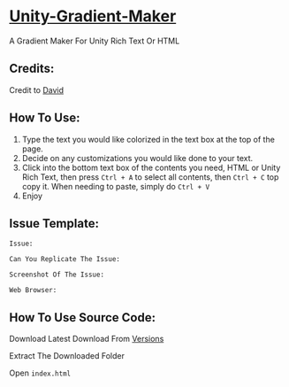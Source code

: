 
# [Unity-Gradient-Maker](https://kanatimc.github.io/Unity-Gradient-Maker/)
A Gradient Maker For Unity Rich Text Or HTML

## Credits:
Credit to [David](https://github.com/stuffbydavid)


## How To Use:
1. Type the text you would like colorized in the text box at the top of the page.
2. Decide on any customizations you would like done to your text.
3. Click into the bottom text box of the contents you need, HTML or Unity Rich Text, then press ``Ctrl + A`` to select all contents, then ``Ctrl + C`` top copy it. When needing to paste, simply do ``Ctrl + V``
4. Enjoy

## Issue Template:
`Issue: `

`Can You Replicate The Issue: `

`Screenshot Of The Issue: `

`Web Browser: `

## How To Use Source Code:
Download Latest Download From [Versions](https://github.com/KanatiMC/Unity-Gradient-Maker/releases)

Extract The Downloaded Folder

Open `index.html`
